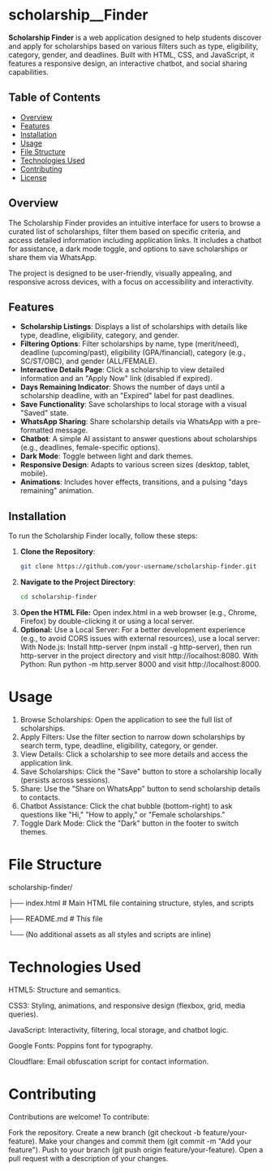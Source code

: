 # scholarship__Finder


**Scholarship Finder** is a web application designed to help students discover and apply for scholarships based on various filters such as type, eligibility, category, gender, and deadlines. Built with HTML, CSS, and JavaScript, it features a responsive design, an interactive chatbot, and social sharing capabilities.

## Table of Contents
- [Overview](#overview)
- [Features](#features)
- [Installation](#installation)
- [Usage](#usage)
- [File Structure](#file-structure)
- [Technologies Used](#technologies-used)
- [Contributing](#contributing)
- [License](#license)

## Overview
The Scholarship Finder provides an intuitive interface for users to browse a curated list of scholarships, filter them based on specific criteria, and access detailed information including application links. It includes a chatbot for assistance, a dark mode toggle, and options to save scholarships or share them via WhatsApp.

The project is designed to be user-friendly, visually appealing, and responsive across devices, with a focus on accessibility and interactivity.

## Features
- **Scholarship Listings**: Displays a list of scholarships with details like type, deadline, eligibility, category, and gender.
- **Filtering Options**: Filter scholarships by name, type (merit/need), deadline (upcoming/past), eligibility (GPA/financial), category (e.g., SC/ST/OBC), and gender (ALL/FEMALE).
- **Interactive Details Page**: Click a scholarship to view detailed information and an "Apply Now" link (disabled if expired).
- **Days Remaining Indicator**: Shows the number of days until a scholarship deadline, with an "Expired" label for past deadlines.
- **Save Functionality**: Save scholarships to local storage with a visual "Saved" state.
- **WhatsApp Sharing**: Share scholarship details via WhatsApp with a pre-formatted message.
- **Chatbot**: A simple AI assistant to answer questions about scholarships (e.g., deadlines, female-specific options).
- **Dark Mode**: Toggle between light and dark themes.
- **Responsive Design**: Adapts to various screen sizes (desktop, tablet, mobile).
- **Animations**: Includes hover effects, transitions, and a pulsing "days remaining" animation.

## Installation
To run the Scholarship Finder locally, follow these steps:

1. **Clone the Repository**:
   ```bash
   git clone https://github.com/your-username/scholarship-finder.git
2. **Navigate to the Project Directory**:
   ```bash
   cd scholarship-finder

3. **Open the HTML File:**
Open index.html in a web browser (e.g., Chrome, Firefox) by double-clicking it or using a local server.
4. **Optional:** Use a Local Server: For a better development experience (e.g., to avoid CORS issues with external resources), use a local server:
With Node.js: Install http-server (npm install -g http-server), then run http-server in the project directory and visit http://localhost:8080.
With Python: Run python -m http.server 8000 and visit http://localhost:8000.

# Usage

1. Browse Scholarships: Open the application to see the full list of scholarships.
2. Apply Filters: Use the filter section to narrow down scholarships by search term, type, deadline, eligibility, category, or gender.
3. View Details: Click a scholarship to see more details and access the application link.
4. Save Scholarships: Click the "Save" button to store a scholarship locally (persists across sessions).
5. Share: Use the "Share on WhatsApp" button to send scholarship details to contacts.
6. Chatbot Assistance: Click the chat bubble (bottom-right) to ask questions like "Hi," "How to apply," or "Female scholarships."
7. Toggle Dark Mode: Click the "Dark" button in the footer to switch themes.

# File Structure

scholarship-finder/

├── index.html       # Main HTML file containing structure, styles, and scripts

├── README.md        # This file

└── (No additional assets as all styles and scripts are inline)
# Technologies Used
HTML5: Structure and semantics.

CSS3: Styling, animations, and responsive design (flexbox, grid, media queries).

JavaScript: Interactivity, filtering, local storage, and chatbot logic.

Google Fonts: Poppins font for typography.

Cloudflare: Email obfuscation script for contact information.
# Contributing
Contributions are welcome! To contribute:

Fork the repository.
Create a new branch (git checkout -b feature/your-feature).
Make your changes and commit them (git commit -m "Add your feature").
Push to your branch (git push origin feature/your-feature).
Open a pull request with a description of your changes.
